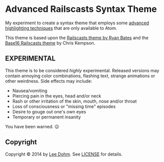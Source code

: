 # Advanced Railscasts Syntax Theme

My experiment to create a syntax theme that employs some [advanced highlighting techniques][advanced] that are only available to Atom.

This theme is based upon the [Railscasts theme by Ryan Bates][railscasts] and the [Base16 Railscasts theme][base16] by Chris Kempson.

## EXPERIMENTAL

This theme is to be considered *highly* experimental. Released versions may contain annoying color combinations, flashing text, strange animations or other weirdness. Side effects may include:

* Nausea/vomiting
* Piercing pain in the eyes, head and/or neck
* Rash or other irritation of the skin, mouth, nose and/or throat
* Loss of consciousness or "missing time" episodes
* Desire to gouge out one's own eyes
* Temporary or permanent insanity

You have been warned. :wink:

## Copyright

Copyright &copy; 2014 by [Lee Dohm](http://www.lee-dohm.com). See [LICENSE](https://github.com/lee-dohm/advanced-railscasts-syntax/blob/master/LICENSE.md) for details.

[advanced]: https://discuss.atom.io/t/advanced-syntax-highlighting/13742
[base16]: https://github.com/chriskempson/base16
[railscasts]: http://railscasts.com/about
